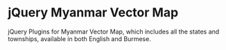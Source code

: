 # jQuery Myanmar Vector Map


jQuery Plugins for Myanmar Vector Map, which includes all the states and townships, available in both English and Burmese.
